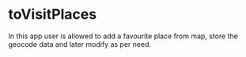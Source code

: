 # toVisitPlaces 
 In this app user is allowed to add a favourite place from map, store the geocode data and later modify as per need.
 
